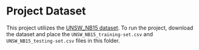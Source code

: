 # Project Dataset

This project utilizes the [UNSW_NB15 dataset](https://research.unsw.edu.au/projects/unsw-nb15-dataset). To run the project, download the dataset and place the `UNSW_NB15_training-set.csv` and `UNSW_NB15_testing-set.csv` files in this folder.
